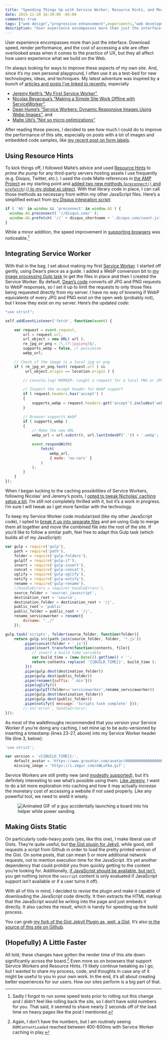 ```yaml
---
title: "Speeding Things Up with Service Worker, Resource Hints, and More"
date: 2015-11-20 16:39:09 -05:00
comments: true
tags: ["web design","progressive enhancement",experiments,"web development"]
description: "User experience encompasses more than just the interface. Download speed, render performance, and the cost of accessing a site are often overlooked areas when it comes to the practice of UX, but they all affect how users experience what we build on the Web."
---
```


User experience encompasses more than just the interface. Download speed, render performance, and the cost of accessing a site are often overlooked areas when it comes to the practice of UX, but they all affect how users experience what we build on the Web.

<!-- more -->

I’m always looking for ways to improve these aspects of my own site. And, since it’s my own personal playground, I often use it as a test-bed for new technologies, ideas, and techniques. My latest adventure was inspired by a bunch of [articles and posts I’ve linked to recently](https://www.aaron-gustafson.com/notebook/links/), especially

* [Jeremy Keith’s “My First Service Worker”](https://adactio.com/journal/9775),
* [Nicolas Bevacqua’s “Making a Simple Site Work Offline with ServiceWorker”](https://css-tricks.com/serviceworker-for-offline/),
* [Dean Hume’s “Service Workers: Dynamic Responsive Images Using Webp Images”](http://deanhume.com/Home/BlogPost/service-workers--dynamic-responsive-images-using-webp-images/10132/), and
* [Malte Ubl’s “Not so micro optimizations”](https://medium.com/@cramforce/not-so-micro-optimizations-f867c47b832d#.satdv0fap)

After reading these pieces, I decided to see how much I could do to improve the performance of this site, especially on posts with a lot of images and embedded code samples, like [my recent post on form labels](https://www.aaron-gustafson.com/notebook/labeled-with-love/).

## Using Resource Hints

To kick things off, I followed Malte’s advice and used [Resource Hints](https://w3c.github.io/resource-hints/) to *prime the pump* for any third-party servers hosting assets I use frequently (e.g. Disqus, Twitter, etc.). I used the code Malte references in [the AMP Project](https://github.com/ampproject/amphtml) as my starting point and [added two new methods (`preconnect()` and `prefetch()`) to my global `AG` object](https://github.com/aarongustafson/aarongustafson.github.io/blob/source/source/_javascript/main/resource-hints.js). With that library code in place, I can call those methods as necessary from within my other JavaScript files. Here’s a simplified extract from [my Disqus integration script](https://github.com/aarongustafson/aarongustafson.github.io/blob/source/source/_javascript/post/disqus.js):

```js
if ( 'AG' in window && 'preconnect' in window.AG ) {
  window.AG.preconnect( '//disqus.com/' );
  window.AG.prefetch( '//' + disqus_shortname + '.disqus.com/count.js' );
}
```

While a minor addition, the speed improvement in [supporting browsers](http://caniuse.com/#search=resource%20hints) was noticeable.[^1] 

## Integrating Service Worker

With that in the bag, I set about making my first [Service Worker](http://www.w3.org/TR/service-workers/). I started off gently, using Dean’s piece as a guide. I added a WebP conversion bit to [my image processing Gulp task](https://github.com/aarongustafson/aarongustafson.github.io/blob/source/tasks/gulp/images.js) to get the files in place and then I created the Service Worker. By default, [Dean’s code](https://gist.github.com/deanhume/c04478df744ce833925c#file-client-hints-service-worker-js) converts *all* JPG and PNG requests to WebP responses, so I set it up to limit the requests to only those files being requested directly from my server. I have no way of knowing if WebP equivalents of every JPG and PNG exist on the open web (probably not), but I know they exist on my server. Here’s the updated code:

```js
"use strict";

self.addEventListener('fetch', function(event) {

    var request = event.request,
        url = request.url,
        url_object = new URL( url ),
        re_jpg_or_png = /\.(?:jpg|png)$/,
        supports_webp = false, // pessimism
        webp_url;

    // Check if the image is a local jpg or png
    if ( re_jpg_or_png.test( request.url ) &&
         url_object.origin == location.origin ) {

        // console.log('WORKER: caught a request for a local PNG or JPG');

        // Inspect the accept header for WebP support
        if ( request.headers.has('accept') )
        {
            supports_webp = request.headers.get('accept').includes('webp');
        }

        // Browser supports WebP
        if ( supports_webp )
        {
            // Make the new URL
            webp_url = url.substr(0, url.lastIndexOf('.')) + '.webp';

            event.respondWith(
                fetch(
                    webp_url,
                    { mode: 'no-cors' }
                )
            );
        }
    }
});
```

When I began tucking to the caching possibilities of Service Workers, following Nicolas’ and Jeremy’s posts, I [opted to tweak Nicholas’ caching setup a bit](https://github.com/aarongustafson/aarongustafson.github.io/blob/source/source/_javascript/serviceworker/fetch-cached.js). I’m still not completely thrilled with it, but it’s a work in progress. I’m sure I will tweak as I get more familiar with the technology.

To keep my Service Worker code modularized (like my other JavaScript code), I opted to [break it up into separate files](https://github.com/aarongustafson/aarongustafson.github.io/tree/source/source/_javascript/serviceworker) and am using Gulp to merge them all together and move the combined file into the root of the site. If you’d like to follow a similar path, feel free to adapt this Gulp task (which builds all of my JavaScript):

```js
var gulp = require('gulp'),
    path = require('path'),
    folder = require('gulp-folders'),
    gulpIf = require('gulp-if'),
    insert = require('gulp-insert'),
    concat = require('gulp-concat'),
    uglify = require('gulp-uglify'),
    notify = require('gulp-notify'),
    rename = require('gulp-rename'),
    //handleErrors = require('handleErrors'),
    source_folder = 'source/_javascript',
    destination_root = 'source',
    destination_folder = destination_root + '/j',
    public_root = 'public'
    public_folder = public_root + '/j',
    rename_serviceworker = rename({
        dirname: "../"
    });

gulp.task('scripts', folder(source_folder, function(folder){
    return gulp.src(path.join(source_folder, folder, '*.js'))
        .pipe(concat(folder + '.js'))
        .pipe(insert.transform(function(contents, file){
            // insert a build time variable
            var build_time = (new Date()).getTime() + '';
            return contents.replace( '{{BUILD_TIME}}', build_time );
         }))
        .pipe(gulp.dest(destination_folder))
        .pipe(gulp.dest(public_folder))
        .pipe(rename({suffix: '.min'}))
        .pipe(uglify())
        .pipe(gulpIf(folder=='serviceworker',rename_serviceworker))
        .pipe(gulp.dest(destination_folder))
        .pipe(gulp.dest(public_folder))
        .pipe(notify({ message: 'Scripts task complete' }));
        //.on('error', handleErrors);
}));
```

As most of the walkthroughs recommended that you version your Service Worker if you’re doing any caching, I set mine up to be auto-versioned by inserting a timestamp (lines 23-27, above) into my Service Worker header file (line 3, below):

```js
'use strict';

var version = 'v{{BUILD_TIME}}:',
    default_avatar = 'https://www.gravatar.com/avatar/00000000000000000000000000000000?d=mm&f=y',
    missing_image = 'https://i.imgur.com/oWLuFAa.gif';
```

Service Workers are still pretty new (and [modestly supported](http://caniuse.com/#feat=serviceworkers)), but it’s definitely interesting to see what’s possible using them. [Like Jeremy](https://adactio.com/journal/9844), I want to do a bit more exploration into caching and how it may actually *increase* the monetary cost of accessing a website if not used properly. Like any powerful tool, we need to wield it wisely.

<figure id="fig-2015-11-20-01">

<img src="https://media.giphy.com/media/dlmcYrvalMmAw/giphy.gif" alt="Animated GIF of a guy accidentally launching a board into his helper while power sanding." loading="lazy">

</figure>

## Making Gists Static

On particularly code-heavy posts (yes, like this one), I make liberal use of Gists. They’re quite useful, but [the Gist plugin for Jekyll](https://gist.github.com/BinaryMuse/803483), while good, still requests a script from Github in order to load the pretty printed version of the Gist. On some posts, that can mean 5 or more additional network requests, not to mention execution time for the JavaScript. It’s yet another dependency that could prohibit you from quickly getting to the content you’re looking for. Additionally, [if JavaScript should be available, but isn’t](https://gds.blog.gov.uk/2013/10/21/how-many-people-are-missing-out-on-javascript-enhancement/), you get nothing (since the `noscript` content is only evaluated if JavaScript support isn’t available or if a user turns it off).

With all of this in mind, I decided to revise the plugin and make it capable of downloading the JavaScript code directly. It then extracts the HTML markup that the JavaScript would be writing into the page and just embeds it directly. It also caches the result, which is handy for speeding up the build process.

You can grab [my fork of the Gist Jekyll Plugin as, well, a Gist](https://gist.github.com/aarongustafson/b98add8f3580f6707cf5). It’s also [in the source of this site on Github](https://github.com/aarongustafson/aarongustafson.github.io/blob/source/plugins/gist_tag.rb).

## (Hopefully) A Little Faster

All told, these changes have gotten the render time of this site down significantly across the board.[^2] Even more so on browsers that support Service Workers and Resource Hints. I’ll likely continue tweaking as I go, but I wanted to share my process, code, and thoughts in case any of it might be useful to you in your own work. In the end, it’s all about creating better experiences for our users. How our sites perform is a big part of that.

[^1]: Sadly I forgot to run some speed tests prior to rolling out this change and I didn’t feel like rolling back the site, so I don’t have solid numbers for you. That said, it seemed to shave nearly 2 seconds off of the load time on heavy pages like the post I mentioned.
[^2]: Again, I don’t have the numbers, but I am routinely seeing `DOMContentLoaded` reached between 400-600ms with Service Worker caching in play.
